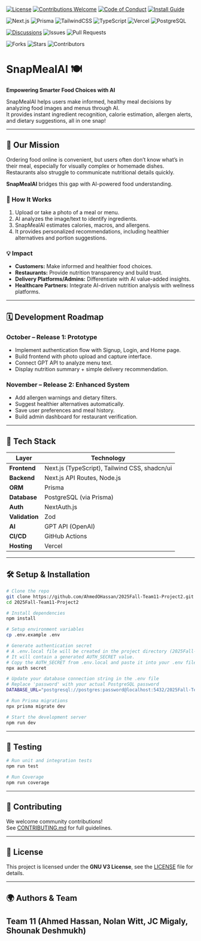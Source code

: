 <!-- ![Build](https://img.shields.io/github/actions/workflow/status/AhmedOHassan/2025Fall-Team11-Project2/ci.yml?branch=main) -->
<!-- Project Info -->
[![License](https://img.shields.io/github/license/AhmedOHassan/2025Fall-Team11-Project2)](LICENSE)
[![Contributions Welcome](https://img.shields.io/badge/Contributions-Welcome-brightgreen.svg)](CONTRIBUTING.md)
[![Code of Conduct](https://img.shields.io/badge/Code%20of%20Conduct-Active-blue.svg)](CODE_OF_CONDUCT.md)
[![Install Guide](https://img.shields.io/badge/Install-Guide-important.svg)](INSTALL.md)

<!-- Tech Stack -->
![Next.js](https://img.shields.io/badge/Next.js-000000?logo=nextdotjs&logoColor=white)
![Prisma](https://img.shields.io/badge/Prisma-2D3748?logo=prisma&logoColor=white)
![TailwindCSS](https://img.shields.io/badge/TailwindCSS-38B2AC?logo=tailwindcss&logoColor=white)
![TypeScript](https://img.shields.io/badge/TypeScript-007ACC?logo=typescript&logoColor=white)
![Vercel](https://img.shields.io/badge/Vercel-000000?logo=vercel&logoColor=white)
![PostgreSQL](https://img.shields.io/badge/PostgreSQL-316192?logo=postgresql&logoColor=white)

<!-- Community -->
[![Discussions](https://img.shields.io/badge/Chat-Discussions-orange.svg)](../../discussions)
![Issues](https://img.shields.io/github/issues/AhmedOHassan/2025Fall-Team11-Project2)
![Pull Requests](https://img.shields.io/github/issues-pr/AhmedOHassan/2025Fall-Team11-Project2)

<!-- Project Stats -->
![Forks](https://img.shields.io/github/forks/AhmedOHassan/2025Fall-Team11-Project2)
![Stars](https://img.shields.io/github/stars/AhmedOHassan/2025Fall-Team11-Project2)
![Contributors](https://img.shields.io/github/contributors/AhmedOHassan/2025Fall-Team11-Project2)

# SnapMealAI 🍽️

**Empowering Smarter Food Choices with AI**

SnapMealAI helps users make informed, healthy meal decisions by analyzing food images and menus through AI.  
It provides instant ingredient recognition, calorie estimation, allergen alerts, and dietary suggestions, all in one snap!

---

## 🚀 Our Mission

Ordering food online is convenient, but users often don’t know what’s in their meal, especially for visually complex or homemade dishes. Restaurants also struggle to communicate nutritional details quickly.

**SnapMealAI** bridges this gap with AI-powered food understanding.

### 🧠 How It Works
1. Upload or take a photo of a meal or menu.  
2. AI analyzes the image/text to identify ingredients.  
3. SnapMealAI estimates calories, macros, and allergens.  
4. It provides personalized recommendations, including healthier alternatives and portion suggestions.

### 💡 Impact
- **Customers:** Make informed and healthier food choices.  
- **Restaurants:** Provide nutrition transparency and build trust.  
- **Delivery Platforms/Admins:** Differentiate with AI value-added insights.  
- **Healthcare Partners:** Integrate AI-driven nutrition analysis with wellness platforms.

---

## 🗓️ Development Roadmap

### **October – Release 1: Prototype**
- Implement authentication flow with Signup, Login, and Home page.
- Build frontend with photo upload and capture interface.
- Connect GPT API to analyze menu text.
- Display nutrition summary + simple delivery recommendation.

### **November – Release 2: Enhanced System**
- Add allergen warnings and dietary filters.
- Suggest healthier alternatives automatically.
- Save user preferences and meal history.
- Build admin dashboard for restaurant verification.

---

## 🧩 Tech Stack

| Layer | Technology |
|-------|-------------|
| **Frontend** | Next.js (TypeScript), Tailwind CSS, shadcn/ui |
| **Backend** | Next.js API Routes, Node.js |
| **ORM** | Prisma |
| **Database** | PostgreSQL (via Prisma) |
| **Auth** | NextAuth.js |
| **Validation** | Zod |
| **AI** | GPT API (OpenAI) |
| **CI/CD** | GitHub Actions |
| **Hosting** | Vercel |

---

## 🛠️ Setup & Installation

```bash
# Clone the repo
git clone https://github.com/AhmedOHassan/2025Fall-Team11-Project2.git
cd 2025Fall-Team11-Project2

# Install dependencies
npm install

# Setup environment variables
cp .env.example .env

# Generate authentication secret
# A .env.local file will be created in the project directory (2025Fall-Team11-Project2)
# It will contain a generated AUTH_SECRET value.
# Copy the AUTH_SECRET from .env.local and paste it into your .env file under AUTH_SECRET.
npx auth secret

# Update your database connection string in the .env file
# Replace 'password' with your actual PostgreSQL password
DATABASE_URL="postgresql://postgres:password@localhost:5432/2025Fall-Team11-Project2"

# Run Prisma migrations
npx prisma migrate dev

# Start the development server
npm run dev
```

---

## 🧪 Testing

```bash
# Run unit and integration tests
npm run test

# Run Coverage
npm run coverage
```

---

## 👥 Contributing

We welcome community contributions!  
See [CONTRIBUTING.md](CONTRIBUTING.md) for full guidelines.

---

## 📄 License

This project is licensed under the **GNU V3 License**, see the [LICENSE](LICENSE) file for details.

---

## 🌍 Authors & Team
**Team 11 (Ahmed Hassan, Nolan Witt, JC Migaly, Shounak Deshmukh)**
---
